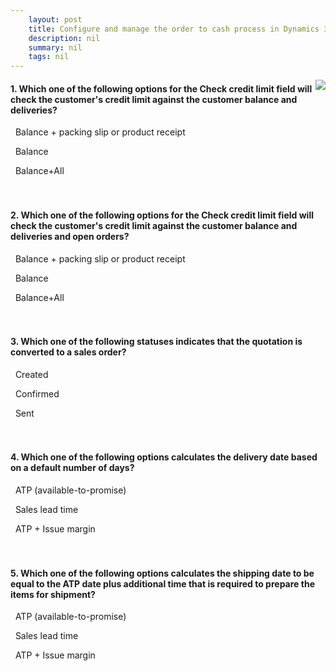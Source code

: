 ```yaml
---
    layout: post
    title: Configure and manage the order to cash process in Dynamics 365 Supply Chain Management  
    description: nil
    summary: nil
    tags: nil
---
```



 <a target="_blank" href="https://docs.microsoft.com/en-us/learn/modules/configure-manage-order-cash-dyn365-supply-chain-mgmt/12-quiz/"><i class="fas fa-external-link-alt"></i> </a>
 <img align="right" src="https://docs.microsoft.com/en-us/learn/achievements/configure-and-manage-the-order-to-cash-process-in-dynamics-365-for-finance-ops.svg">
####  1. Which one of the following options for the Check credit limit field will check the customer's credit limit against the customer balance and deliveries?


<i class='fas fa-check-square' style='color: Dodgerblue;'></i> &nbsp;&nbsp;Balance + packing slip or product receipt

<i class='far fa-square'></i> &nbsp;&nbsp;Balance

<i class='far fa-square'></i> &nbsp;&nbsp;Balance+All
<br />
<br />
<br />

####  2. Which one of the following options for the Check credit limit field will check the customer's credit limit against the customer balance and deliveries and open orders?


<i class='far fa-square'></i> &nbsp;&nbsp;Balance + packing slip or product receipt

<i class='far fa-square'></i> &nbsp;&nbsp;Balance

<i class='fas fa-check-square' style='color: Dodgerblue;'></i> &nbsp;&nbsp;Balance+All
<br />
<br />
<br />

####  3. Which one of the following statuses indicates that the quotation is converted to a sales order?


<i class='far fa-square'></i> &nbsp;&nbsp;Created

<i class='fas fa-check-square' style='color: Dodgerblue;'></i> &nbsp;&nbsp;Confirmed

<i class='far fa-square'></i> &nbsp;&nbsp;Sent
<br />
<br />
<br />

####  4. Which one of the following options calculates the delivery date based on a default number of days?


<i class='far fa-square'></i> &nbsp;&nbsp;ATP (available-to-promise)

<i class='fas fa-check-square' style='color: Dodgerblue;'></i> &nbsp;&nbsp;Sales lead time

<i class='far fa-square'></i> &nbsp;&nbsp;ATP + Issue margin
<br />
<br />
<br />

####  5. Which one of the following options calculates the shipping date to be equal to the ATP date plus additional time that is required to prepare the items for shipment?


<i class='far fa-square'></i> &nbsp;&nbsp;ATP (available-to-promise)

<i class='far fa-square'></i> &nbsp;&nbsp;Sales lead time

<i class='fas fa-check-square' style='color: Dodgerblue;'></i> &nbsp;&nbsp;ATP + Issue margin
<br />
<br />
<br />
